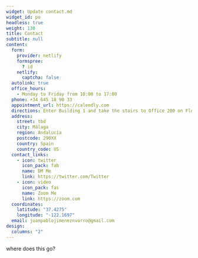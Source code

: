 ```yaml
---
widget: Update contact.md
widget_id: po
headless: true
weight: 130
title: Contact
subtitle: null
content:
  form:
    provider: netlify
    formspree:
      ? id
    netlify:
      captcha: false
  autolink: true
  office_hours:
    - Monday to Friday from 10:00 to 17:00
  phone: +34 645 18 90 33
  appointment_url: https://calendly.com
  directions: Enter Building 1 and take the stairs to Office 200 on Floor 2
  address:
    street: tbd
    city: Málaga
    region: Andalucía
    postcode: 290XX
    country: Spain
    country_code: US
  contact_links:
    - icon: twitter
      icon_pack: fab
      name: DM Me
      link: https://twitter.com/Twitter
    - icon: video
      icon_pack: fas
      name: Zoom Me
      link: https://zoom.com
  coordinates:
    latitude: "37.4275"
    longitude: "-122.1697"
  email: juanpablojimeneznvarro@gmail.com
design:
  columns: "2"
---
```

where does this go?
